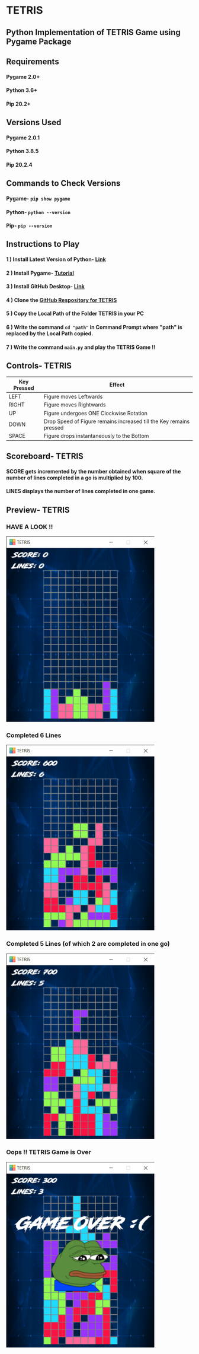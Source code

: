 # TETRIS
## Python Implementation of TETRIS Game using Pygame Package
## Requirements 
#### Pygame 2.0+
#### Python 3.6+
#### Pip 20.2+
## Versions Used
#### Pygame 2.0.1
#### Python 3.8.5
#### Pip 20.2.4
## Commands to Check Versions
#### Pygame- `pip show pygame`
#### Python- `python --version`
#### Pip- `pip --version`
## Instructions to Play
#### 1 ) Install Latest Version of Python- [Link](https://www.python.org/downloads/ "python.org")
#### 2 ) Install Pygame- [Tutorial](https://www.pygame.org/wiki/GettingStarted "pygame.org")
#### 3 ) Install GitHub Desktop- [Link](https://desktop.github.com/ "desktop.github.com")
#### 4 ) Clone the [GitHub Respository for TETRIS](https://github.com/pratyush20102/TETRIS "TETRIS")
#### 5 ) Copy the Local Path of the Folder TETRIS in your PC
#### 6 ) Write the command `cd "path"` in Command Prompt where "path" is replaced by the Local Path copied.
#### 7 ) Write the command `main.py` and play the TETRIS Game !!
## Controls- TETRIS
| **Key Pressed**      |    **Effect**      |
|--------------|---------------|
| LEFT     | Figure moves Leftwards         |
| RIGHT  | Figure moves Rightwards         |
| UP | Figure undergoes ONE Clockwise Rotation        |
| DOWN  | Drop Speed of Figure remains increased till the Key remains pressed |
| SPACE    | Figure drops instantaneously to the Bottom    |
## Scoreboard- TETRIS
#### SCORE gets incremented by the number obtained when square of the number of lines completed in a go is multiplied by 100.
#### LINES displays the number of lines completed in one game.
## Preview- TETRIS
### HAVE A LOOK !! 
<img src="preview_screenshots/preview_1.png" width="400" >

### Completed 6 Lines 
<img src="preview_screenshots/preview_2.png" width="400" >

### Completed 5 Lines (of which 2 are completed in one go)
<img src="preview_screenshots/preview_3.png" width="400" >

### Oops !! TETRIS Game is Over 
<img src="preview_screenshots/preview_4.png" width="400" >


